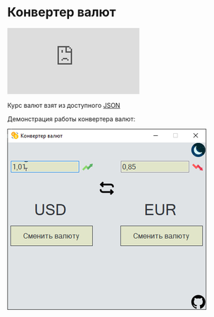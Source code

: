 # Конвертер валют

[![GitHub release (latest by date and asset)](https://img.shields.io/github/downloads/umanets-alexander/CurrencyConverter/1.0/CurrencyConverter.rar)](https://github.com/umanets-alexander/CurrencyConverter/releases/download/1.0/CurrencyConverter.rar)

Курс валют взят из доступного [JSON](https://www.cbr-xml-daily.ru/daily_json.js)

Демонстрация работы конвертера валют:

![Демонстрация работы конвертера валют](https://github.com/umanets-alexander/CurrencyConverter/blob/main/img/demonstration.gif)
